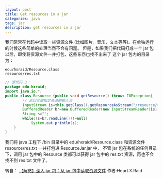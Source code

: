 ```yaml
---
layout: post
title: Get resources in a jar
categories: java
tags: jar
description: get resources in a jar
---
```


我们常常在代码中读取一些资源文件 (比如图片，音乐，文本等等)。在单独运行的时候这些简单的处理当然不会有问题。
但是，如果我们把代码打成一个 jar 包以后，即使将资源文件一并打包，这些东西也找不出来了
这个 jar 包内的目录为：

```
edu/hxraid/Resource.class
resource/res.txt
```              

```java
// 源代码 3：
package edu.hxraid;
import java.io.*;
public class Resource {public void getResource() throws IOException{
		// 返回读取指定资源的输入流
		InputStream is=this.getClass().getResourceAsStream("/resource/res.txt");
		BufferedReader br=new BufferedReader(new InputStreamReader(is));
		String s="";
		while((s=br.readLine())!=null)
			System.out.println(s);
    }
}
```

我们将 java 工程下 /bin 目录中的 edu/hxraid/Resource.class 和资源文件 resource/res.txt 一并打包进 ResourceJar.jar 中，
不管 jar 包在系统的任何目录下，调用 jar 包中的 Resource 类都可以获得 jar 包中的 res.txt 资源，再也不会找不到 res.txt 文件了。

转自： [【解惑】深入 jar 包：从 jar 包中读取资源文件](http://hxraid.iteye.com/blog/483115) 作者:Heart.X.Raid
